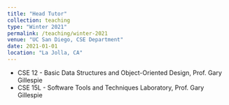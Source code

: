 ```yaml
---
title: "Head Tutor"
collection: teaching
type: "Winter 2021"
permalink: /teaching/winter-2021
venue: "UC San Diego, CSE Department"
date: 2021-01-01
location: "La Jolla, CA"
---
```

- CSE 12 - Basic Data Structures and Object-Oriented Design, Prof. Gary Gillespie
- CSE 15L - Software Tools and Techniques Laboratory, Prof. Gary Gillespie
